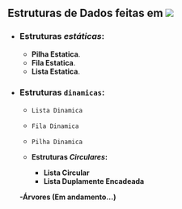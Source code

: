 ## Estruturas de Dados feitas em ![](https://img.shields.io/badge/java-%23ED8B00.svg?&style=for-the-badge&logo=java&logoColor=white)
- ### Estruturas ***estáticas***:
  - __Pilha Estatica__.
  - __Fila Estatica__.
  - __Lista Estatica__.
- ### Estruturas ```dinamicas```:
  - ``Lista Dinamica``
  - ``Fila Dinamica``
  - ``Pilha Dinamica``
    
  - <strong>Estruturas ___Circulares___:<strong/>
    - Lista Circular
    - Lista Duplamente Encadeada
    
  -Árvores (Em andamento...)